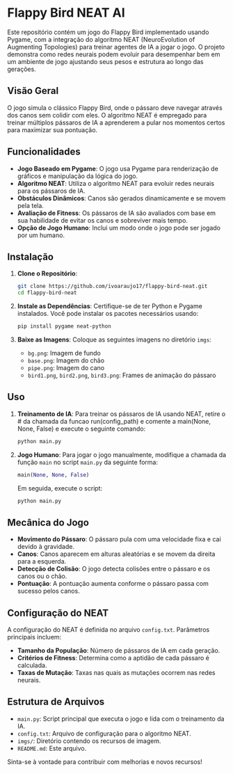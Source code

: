 # Flappy Bird NEAT AI

Este repositório contém um jogo do Flappy Bird implementado usando Pygame, com a integração do algoritmo NEAT (NeuroEvolution of Augmenting Topologies) para treinar agentes de IA a jogar o jogo. O projeto demonstra como redes neurais podem evoluir para desempenhar bem em um ambiente de jogo ajustando seus pesos e estrutura ao longo das gerações.

## Visão Geral

O jogo simula o clássico Flappy Bird, onde o pássaro deve navegar através dos canos sem colidir com eles. O algoritmo NEAT é empregado para treinar múltiplos pássaros de IA a aprenderem a pular nos momentos certos para maximizar sua pontuação.

## Funcionalidades

- **Jogo Baseado em Pygame**: O jogo usa Pygame para renderização de gráficos e manipulação da lógica do jogo.
- **Algoritmo NEAT**: Utiliza o algoritmo NEAT para evoluir redes neurais para os pássaros de IA.
- **Obstáculos Dinâmicos**: Canos são gerados dinamicamente e se movem pela tela.
- **Avaliação de Fitness**: Os pássaros de IA são avaliados com base em sua habilidade de evitar os canos e sobreviver mais tempo.
- **Opção de Jogo Humano**: Inclui um modo onde o jogo pode ser jogado por um humano.

## Instalação

1. **Clone o Repositório**:
    ```sh
    git clone https://github.com/ivoaraujo17/flappy-bird-neat.git
    cd flappy-bird-neat
    ```

2. **Instale as Dependências**:
    Certifique-se de ter Python e Pygame instalados. Você pode instalar os pacotes necessários usando:
    ```sh
    pip install pygame neat-python
    ```

3. **Baixe as Imagens**:
    Coloque as seguintes imagens no diretório `imgs`:
    - `bg.png`: Imagem de fundo
    - `base.png`: Imagem do chão
    - `pipe.png`: Imagem do cano
    - `bird1.png`, `bird2.png`, `bird3.png`: Frames de animação do pássaro

## Uso

1. **Treinamento de IA**:
    Para treinar os pássaros de IA usando NEAT, retire o # da chamada da funcao run(config_path) e comente a main(None, None, False) e execute o seguinte comando:
    ```sh
    python main.py
    ```

2. **Jogo Humano**:
    Para jogar o jogo manualmente, modifique a chamada da função `main` no script `main.py` da seguinte forma:
    ```python
    main(None, None, False)
    ```
    Em seguida, execute o script:
    ```sh
    python main.py
    ```

## Mecânica do Jogo

- **Movimento do Pássaro**: O pássaro pula com uma velocidade fixa e cai devido à gravidade.
- **Canos**: Canos aparecem em alturas aleatórias e se movem da direita para a esquerda.
- **Detecção de Colisão**: O jogo detecta colisões entre o pássaro e os canos ou o chão.
- **Pontuação**: A pontuação aumenta conforme o pássaro passa com sucesso pelos canos.

## Configuração do NEAT

A configuração do NEAT é definida no arquivo `config.txt`. Parâmetros principais incluem:
- **Tamanho da População**: Número de pássaros de IA em cada geração.
- **Critérios de Fitness**: Determina como a aptidão de cada pássaro é calculada.
- **Taxas de Mutação**: Taxas nas quais as mutações ocorrem nas redes neurais.

## Estrutura de Arquivos

- `main.py`: Script principal que executa o jogo e lida com o treinamento da IA.
- `config.txt`: Arquivo de configuração para o algoritmo NEAT.
- `imgs/`: Diretório contendo os recursos de imagem.
- `README.md`: Este arquivo.

Sinta-se à vontade para contribuir com melhorias e novos recursos!
